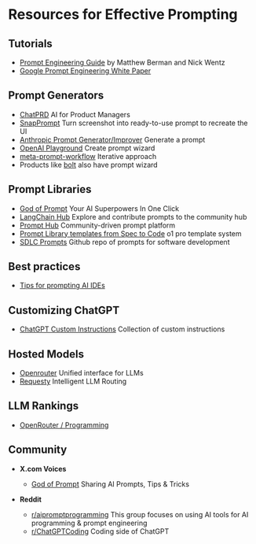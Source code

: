 # Resources for Effective Prompting

## Tutorials

* [Prompt Engineering Guide](https://www.forwardfuture.ai/p/humanity-s-last-prompt-engineering-guide-built-for-the-gpt-5-era) by Matthew Berman and Nick Wentz
* [Google Prompt Engineering White Paper](https://drive.google.com/file/d/1AbaBYbEa_EbPelsT40-vj64L-2IwUJHy/view)

## Prompt Generators

* [ChatPRD](https://chatgpt.com/g/g-G5diVh12v-chatprd-ai-for-product-managers) AI for Product Managers
* [SnapPrompt](https://chatgpt.com/g/g-674c835b12b48191bc59fd0f3953d345-snapprompt) Turn screenshot into ready-to-use prompt to recreate the UI
* [Anthropic Prompt Generator/Improver](https://console.anthropic.com/dashboard) Generate a prompt
* [OpenAI Playground](https://platform.openai.com/playground/chat) Create prompt wizard
* [meta-prompt-workflow](./meta-prompt-workflow.md) Iterative approach
* Products like [bolt](https://bolt.new) also have prompt wizard

## Prompt Libraries

* [God of Prompt](https://www.godofprompt.ai/) Your AI Superpowers In One Click
* [LangChain Hub](https://smith.langchain.com/hub/) Explore and contribute prompts to the community hub
* [Prompt Hub](https://www.prompthub.us/) Community-driven prompt platform
* [Prompt Library templates from Spec to Code](https://www.jointakeoff.com/prompts) o1 pro template system
* [SDLC Prompts](https://github.com/chrisdunlopnz/cursor-starter) Github repo of prompts for software development

## Best practices

* [Tips for prompting AI IDEs](../reference/ide-tips.md)

## Customizing ChatGPT

* [ChatGPT Custom Instructions](https://www.godofprompt.ai/blog/how-to-use-custom-instructions-for-chatgpt) Collection of custom instructions

## Hosted Models

* [Openrouter](https://openrouter.ai/) Unified interface for LLMs
* [Requesty](https://www.requesty.ai/) Intelligent LLM Routing

## LLM Rankings

* [OpenRouter / Programming](https://openrouter.ai/rankings/programming?view=week)

## Community

* **X.com Voices**
    * [God of Prompt](https://x.com/godofprompt) Sharing AI Prompts, Tips & Tricks

* **Reddit**
    * [r/aipromptprogramming](https://www.reddit.com/r/aipromptprogramming/) This group focuses on using AI tools for AI programming & prompt engineering
    * [r/ChatGPTCoding](https://www.reddit.com/r/ChatGPTCoding/) Coding side of ChatGPT










